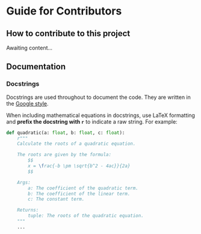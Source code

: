 # Guide for Contributors

## How to contribute to this project

Awaiting content...

## Documentation

### Docstrings

Docstrings are used throughout to document the code. They are written in the [Google style](https://sphinxcontrib-napoleon.readthedocs.io/en/latest/example_google.html). 

When including mathematical equations in docstrings, use LaTeX formatting and **prefix the docstring with `r`** to indicate a raw string. For example:

```python
def quadratic(a: float, b: float, c: float):
    r"""
    Calculate the roots of a quadratic equation.

    The roots are given by the formula:
        $$
        x = \frac{-b \pm \sqrt{b^2 - 4ac}}{2a}
        $$

    Args:
        a: The coefficient of the quadratic term.
        b: The coefficient of the linear term.
        c: The constant term.

    Returns:
        tuple: The roots of the quadratic equation.
    """
    ...
```
